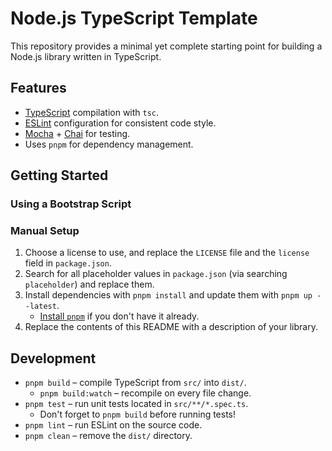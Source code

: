 # Node.js TypeScript Template

This repository provides a minimal yet complete starting point for building a Node.js library written in TypeScript.

## Features

- [TypeScript](https://www.typescriptlang.org/) compilation with `tsc`.
- [ESLint](https://eslint.org/) configuration for consistent code style.
- [Mocha](https://mochajs.org/) + [Chai](https://www.chaijs.com/) for testing.
- Uses `pnpm` for dependency management.

## Getting Started

### Using a Bootstrap Script

### Manual Setup

1. Choose a license to use, and replace the `LICENSE` file and the `license` field in `package.json`.
2. Search for all placeholder values in `package.json` (via searching `placeholder`) and replace them.
3. Install dependencies with `pnpm install` and update them with `pnpm up --latest`.
    - [Install `pnpm`](https://pnpm.io/installation) if you don't have it already.
4. Replace the contents of this README with a description of your library.

## Development

- `pnpm build` – compile TypeScript from `src/` into `dist/`.
  - `pnpm build:watch` – recompile on every file change.
- `pnpm test` – run unit tests located in `src/**/*.spec.ts`.
  - Don't forget to `pnpm build` before running tests!
- `pnpm lint` – run ESLint on the source code.
- `pnpm clean` – remove the `dist/` directory.
